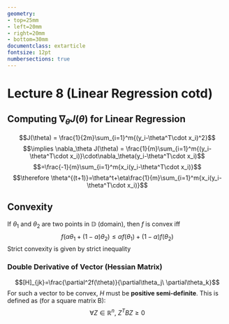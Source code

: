 ```yaml
---
geometry:
- top=25mm
- left=20mm
- right=20mm
- bottom=30mm
documentclass: extarticle
fontsize: 12pt
numbersections: true
---
```


# Lecture 8 (Linear Regression cotd)

## Computing $\nabla_\theta J(\theta)$ for Linear Regression
$$J(\theta) = \frac{1}{2m}\sum_{i=1}^m{(y_i-\theta^T\cdot x_i)^2}$$
$$\implies \nabla_\theta J(\theta) = \frac{1}{m}\sum_{i=1}^m{(y_i-\theta^T\cdot x_i)}\cdot\nabla_\theta(y_i-\theta^T\cdot x_i)$$
$$=\frac{-1}{m}\sum_{i=1}^m{x_i(y_i-\theta^T\cdot x_i)}$$
$$\therefore \theta^{(t+1)}=\theta^t+\eta\frac{1}{m}\sum_{i=1}^m{x_i(y_i-\theta^T\cdot x_i)}$$

## Convexity
If $\theta_1$ and $\theta_2$ are two points in $\mathbb{D}$ (domain), then $f$ is convex iff
$$f(\alpha\theta_1+(1-\alpha)\theta_2)\leq\alpha f(\theta_1)+(1-\alpha)f(\theta_2)$$
Strict convexity is given by strict inequality

### Double Derivative of Vector (Hessian Matrix)
$$[H]_{jk}=\frac{\partial^2f(\theta)}{\partial\theta_j\ \partial\theta_k}$$
For such a vector to be convex, $H$ must be **positive semi-definite**. This is defined as (for a square matrix B):
$$\forall Z\in\mathbb{R}^n,\ Z^TBZ\geq 0$$

